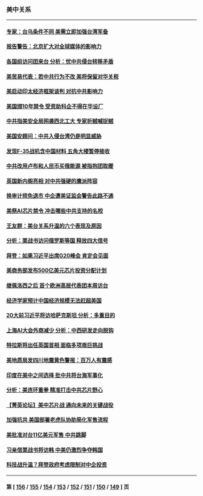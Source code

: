 ### 美中关系
---
#### [专家：台乌条件不同 美需立即加强台湾军备](../../pages/nf1412576/n13820912.md) 
#### [报告警告：北京扩大对全球媒体的影响力](../../pages/nf1412576/n13820838.md) 
#### [各国组访问团来台 分析：忧中共侵台转移矛盾](../../pages/nf1412576/n13819749.md) 
#### [美贸易代表：若中共行为不改 美将保留对华关税](../../pages/nf1412576/n13820256.md) 
#### [美启动印太经济框架谈判 对抗中共影响力](../../pages/nf1412576/n13819753.md) 
#### [美国颁10年禁令 受资助科企不得在华设厂](../../pages/nf1412576/n13819710.md) 
#### [中共指美安全局网袭西北工大 专家析贼喊捉贼](../../pages/nf1412576/n13819395.md) 
#### [美国安顾问：中共入侵台湾仍是明显威胁](../../pages/nf1412576/n13819553.md) 
#### [发现F-35战机含中国材料 五角大楼暂停接收](../../pages/nf1412576/n13819533.md) 
#### [中共改用卢布和人民币买俄能源 被指抱团取暖](../../pages/nf1412576/n13819425.md) 
#### [英国新内阁亮相 对中共强硬的鹰派阵容](../../pages/nf1412576/n13819202.md) 
#### [换审计师免退市 中企遭美证监会警告此路不通](../../pages/nf1412576/n13818792.md) 
#### [美祭AI芯片禁令 冲击哪些中共支持的名校](../../pages/nf1412576/n13818784.md) 
#### [王友群：美台关系升温的六个表现及原因](../../pages/nf1412576/n13818842.md) 
#### [分析：栗战书访问俄罗斯等国 释放四大信号](../../pages/nf1412576/n13818785.md) 
#### [拜登：如果习近平出席G20峰会 肯定会见面](../../pages/nf1412576/n13818775.md) 
#### [美商务部发布500亿美元芯片投资分配计划](../../pages/nf1412576/n13818517.md) 
#### [继佩洛西之后 首个欧洲高层代表团本周访台](../../pages/nf1412576/n13818598.md) 
#### [经济学家预计中国经济规模无法赶超美国](../../pages/nf1412576/n13817987.md) 
#### [20大前习近平将访哈萨克斯坦 分析：多重目的](../../pages/nf1412576/n13817976.md) 
#### [上海AI大会外商减少 分析：中西研发走向脱钩](../../pages/nf1412576/n13817869.md) 
#### [特拉斯将出任英国首相 面临多项艰巨挑战](../../pages/nf1412576/n13817670.md) 
#### [美地质局发四川地震黄色警报：百万人有震感](../../pages/nf1412576/n13817610.md) 
#### [印度在美中之间选择 批中共将台海军事化](../../pages/nf1412576/n13817426.md) 
#### [分析：美连环重拳 精准打击中共芯片野心](../../pages/nf1412576/n13817007.md) 
#### [【菁英论坛】美中芯片战 通向未来的关键战役](../../pages/nf1412576/n13817010.md) 
#### [加强抗共 美国部署老虎队协助简化军售流程](../../pages/nf1412576/n13816978.md) 
#### [美批准对台11亿美元军售 中共跳脚](../../pages/nf1412576/n13816926.md) 
#### [习亲信栗战书将访韩 中美仍激烈争夺韩国](../../pages/nf1412576/n13816954.md) 
#### [科技战升温？拜登政府考虑限制对中企投资](../../pages/nf1412576/n13816661.md) 

---
#### 第 [ [156](./156.md) / [155](./155.md) / [154](./154.md) / [153](./153.md) / [152](./152.md) / [151](./151.md) / [150](./150.md) / [149](./149.md) ] 页
